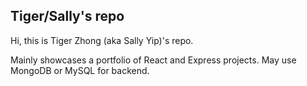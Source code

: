 ## Tiger/Sally's repo

Hi, this is Tiger Zhong (aka Sally Yip)'s repo.

Mainly showcases a portfolio of React and Express projects. May use MongoDB or MySQL for backend.
